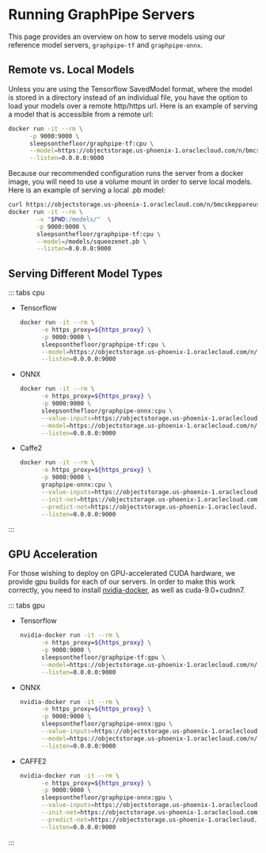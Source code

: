 # Running GraphPipe Servers

This page provides an overview on how to serve models using our reference
model servers, `graphpipe-tf` and `graphpipe-onnx`.

## Remote vs. Local Models

Unless you are using the Tensorflow SavedModel format, where the model is
stored in a directory instead of an individual file, you have the option to
load your models over a remote http/https url.  Here is an example of serving a
model that is accessible from a remote url:

```bash
docker run -it --rm \
      -p 9000:9000 \
      sleepsonthefloor/graphpipe-tf:cpu \
      --model=https://objectstorage.us-phoenix-1.oraclecloud.com/n/bmcskeppareuser/b/c4/o/squeezenet.pb \
      --listen=0.0.0.0:9000
```

Because our recommended configuration runs the server from a docker image, you
will need to use a volume mount in order to serve local models.  Here is an
example of serving a local .pb model:

```bash
curl https://objectstorage.us-phoenix-1.oraclecloud.com/n/bmcskeppareuser/b/c4/o/squeezenet.pb > squeezenet.pb
docker run -it --rm \
        -v "$PWD:/models/"  \
        -p 9000:9000 \
        sleepsonthefloor/graphpipe-tf:cpu \
        --model=/models/squeezenet.pb \
        --listen=0.0.0.0:9000
```

## Serving Different Model Types

::: tabs cpu

- Tensorflow

    ```bash
    docker run -it --rm \
          -e https_proxy=${https_proxy} \
          -p 9000:9000 \
          sleepsonthefloor/graphpipe-tf:cpu \
          --model=https://objectstorage.us-phoenix-1.oraclecloud.com/n/bmcskeppareuser/b/c4/o/squeezenet.pb \
          --listen=0.0.0.0:9000
    ```

- ONNX

    ```bash
    docker run -it --rm \
          -e https_proxy=${https_proxy} \
          -p 9000:9000 \
          sleepsonthefloor/graphpipe-onnx:cpu \
          --value-inputs=https://objectstorage.us-phoenix-1.oraclecloud.com/n/bmcskeppareuser/b/c4/o/squeezenet.value_inputs.json \
          --model=https://objectstorage.us-phoenix-1.oraclecloud.com/n/bmcskeppareuser/b/c4/o/squeezenet.onnx \
          --listen=0.0.0.0:9000
    ```

- Caffe2

    ```bash
    docker run -it --rm \
          -e https_proxy=${https_proxy} \
          -p 9000:9000 \
          graphpipe-onnx:cpu \
          --value-inputs=https://objectstorage.us-phoenix-1.oraclecloud.com/n/bmcskeppareuser/b/c4/o/squeezenet.value_inputs_caffe2.json \
          --init-net=https://objectstorage.us-phoenix-1.oraclecloud.com/n/bmcskeppareuser/b/c4/o/squeezenet.init_net.pb \
          --predict-net=https://objectstorage.us-phoenix-1.oraclecloud.com/n/bmcskeppareuser/b/c4/o/squeezenet.predict_net.pb \
          --listen=0.0.0.0:9000
    ```

:::

## GPU Acceleration

For those wishing to deploy on GPU-accelerated CUDA hardware, we provide gpu
builds for each of our servers.  In order to make this work correctly, you need
to install [nvidia-docker](https://github.com/NVIDIA/nvidia-docker), as well as
cuda-9.0+cudnn7.

::: tabs gpu

- Tensorflow
    ```bash
    nvidia-docker run -it --rm \
          -e https_proxy=${https_proxy} \
          -p 9000:9000 \
          sleepsonthefloor/graphpipe-tf:gpu \
          --model=https://objectstorage.us-phoenix-1.oraclecloud.com/n/bmcskeppareuser/b/c4/o/squeezenet.pb \
          --listen=0.0.0.0:9000
    ```

- ONNX
    ```bash
    nvidia-docker run -it --rm \
          -e https_proxy=${https_proxy} \
          -p 9000:9000 \
          sleepsonthefloor/graphpipe-onnx:gpu \
          --value-inputs=https://objectstorage.us-phoenix-1.oraclecloud.com/n/bmcskeppareuser/b/c4/o/squeezenet.value_inputs.json \
          --model=https://objectstorage.us-phoenix-1.oraclecloud.com/n/bmcskeppareuser/b/c4/o/squeezenet.onnx \
          --listen=0.0.0.0:9000
    ```

- CAFFE2
    ```bash
    nvidia-docker run -it --rm \
          -e https_proxy=${https_proxy} \
          -p 9000:9000 \
          sleepsonthefloor/graphpipe-onnx:gpu \
          --value-inputs=https://objectstorage.us-phoenix-1.oraclecloud.com/n/bmcskeppareuser/b/c4/o/squeezenet.value_inputs_caffe2.json \
          --init-net=https://objectstorage.us-phoenix-1.oraclecloud.com/n/bmcskeppareuser/b/c4/o/squeezenet.init_net.pb \
          --predict-net=https://objectstorage.us-phoenix-1.oraclecloud.com/n/bmcskeppareuser/b/c4/o/squeezenet.predict_net.pb \
          --listen=0.0.0.0:9000
    ```

:::
